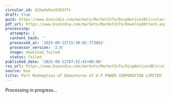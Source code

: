 ```yaml
---
circular_id: d1bada0ac8203ffc
draft: true
guid: https://www.bseindia.com/markets/MarketInfo/DispNoticesNCirculars.aspx?Noticeid={17822C25-8296-450D-A5B3-68617C5FFF36}&noticeno=20250912-31&dt=09/12/2025&icount=31&totcount=101&flag=0
pdf_url: https://www.bseindia.com/markets/MarketInfo/DownloadAttach.aspx?id=20250912-31&attachedId=
processing:
  attempts: 1
  content_hash: ''
  processed_at: '2025-09-12T15:38:02.773661'
  processor_version: '2.0'
  stage: download_failed
  status: failed
published_date: '2025-09-12T07:52:41+00:00'
rss_url: https://www.bseindia.com/markets/MarketInfo/DispNoticesNCirculars.aspx?Noticeid={17822C25-8296-450D-A5B3-68617C5FFF36}&noticeno=20250912-31&dt=09/12/2025&icount=31&totcount=101&flag=0
source: bse
title: Part Redemption of Debentures of U.P.POWER CORPORATION LIMITED
---
```


Processing in progress...